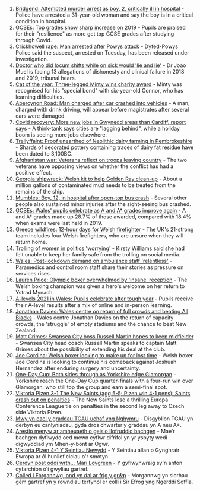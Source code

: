 1. [Bridgend: Attempted murder arrest as boy, 2, critically ill in hospital](https://www.bbc.co.uk/news/uk-wales-58187028) - Police have arrested a 31-year-old woman and say the boy is in a critical condition in hospital.
2. [GCSEs: Top grades show sharp increase on 2019](https://www.bbc.co.uk/news/uk-wales-58180628) - Pupils are praised for their "resilience" as more get top GCSE grades after studying through Covid.
3. [Crickhowell rape: Man arrested after Powys attack](https://www.bbc.co.uk/news/uk-wales-58191699) - Dyfed-Powys Police said the suspect, arrested on Tuesday, has been released under investigation.
4. [Doctor who did locum shifts while on sick would 'lie and lie'](https://www.bbc.co.uk/news/uk-wales-58191698) - Dr Joao Muel is facing 13 allegations of dishonesty and clinical failure in 2018 and 2019, tribunal hears.
5. [Cat of the year: Three-legged Minty wins charity award](https://www.bbc.co.uk/news/uk-wales-58189412) - Minty was recognised for his "special bond" with six-year-old Connor, who has learning difficulties.
6. [Abercynon Road: Man charged after car crashed into vehicles](https://www.bbc.co.uk/news/uk-wales-58184062) - A man, charged with drink driving, will appear before magistrates after several cars were damaged.
7. [Covid recovery: More new jobs in Gwynedd areas than Cardiff, report says](https://www.bbc.co.uk/news/uk-wales-58184055) - A think-tank says cities are "lagging behind", while a holiday boom is seeing more jobs elsewhere.
8. [Trellyffaint: Proof unearthed of Neolithic dairy farming in Pembrokeshire](https://www.bbc.co.uk/news/uk-wales-58174481) - Shards of decorated pottery containing traces of dairy fat residue have been dated to 3,100BC.
9. [Afghanistan war: Veterans reflect on troops leaving country](https://www.bbc.co.uk/news/uk-wales-58181826) - The two veterans have opposing views on whether the conflict has had a positive effect.
10. [Georgia shipwreck: Welsh kit to help Golden Ray clean-up](https://www.bbc.co.uk/news/uk-wales-58174475) - About a million gallons of contaminated mud needs to be treated from the remains of the ship.
11. [Mumbles: Boy, 12, in hospital after open-top bus crash](https://www.bbc.co.uk/news/uk-wales-58172145) - Several other people also sustained minor injuries after the sight-seeing bus crashed.
12. [GCSEs: Wales' pupils celebrate as A and A* grades improve again](https://www.bbc.co.uk/news/uk-wales-58191705) - A and A* grades made up 28.7% of those awarded, compared with 18.4% when exams were last held in 2019.
13. [Greece wildfires: 12-hour days for Welsh firefighter](https://www.bbc.co.uk/news/uk-wales-58176916) - The UK's 21-strong team includes four Welsh firefighters, who are unsure when they will return home.
14. [Trolling of women in politics 'worrying'](https://www.bbc.co.uk/news/uk-wales-58176912) - Kirsty Williams said she had felt unable to keep her family safe from the trolling on social media.
15. [Wales: Post-lockdown demand on ambulance staff 'relentless'](https://www.bbc.co.uk/news/uk-wales-58166250) - Paramedics and control room staff share their stories as pressure on services rises.
16. [Lauren Price: Olympic boxer overwhelmed by 'insane' reception](https://www.bbc.co.uk/news/uk-wales-58164995) - The Welsh boxing champion was given a hero's welcome on her return to Ystrad Mynach.
17. [A-levels 2021 in Wales: Pupils celebrate after tough year](https://www.bbc.co.uk/news/uk-wales-58162240) - Pupils receive their A-level results after a mix of online and in-person learning.
18. [Jonathan Davies: Wales centre on return of full crowds and beating All Blacks](https://www.bbc.co.uk/sport/rugby-union/58190099) - Wales centre Jonathan Davies on the return of capacity crowds, the 'struggle' of empty stadiums and the chance to beat New Zealand.
19. [Matt Grimes: Swansea City boss Russell Martin hopes to keep midfielder](https://www.bbc.co.uk/sport/football/58189123) - Swansea City head coach Russell Martin speaks to captain Matt Grimes about the possibility of extending his deal at the club.
20. [Joe Cordina: Welsh boxer looking to make up for lost time](https://www.bbc.co.uk/sport/boxing/58189119) - Welsh boxer Joe Cordina is looking to continue his comeback against Joshuah Hernandez after enduring surgery and uncertainty.
21. [One-Day Cup: Both sides through as Yorkshire edge Glamorgan](https://www.bbc.co.uk/sport/cricket/58166116) - Yorkshire reach the One-Day Cup quarter-finals with a four-run win over Glamorgan, who still top the group and earn a semi-final spot.
22. [Viktoria Plzen 3-1 The New Saints (agg 5-5; Plzen win 4-1 pens): Saints crash out on penalties](https://www.bbc.co.uk/sport/football/58163343) - The New Saints lose a thrilling Europa Conference League tie on penalties in the second leg away to Czech side Viktoria Plzen.
23. [Mwy yn cael y graddau TGAU uchaf yng Nghymru](https://www.bbc.co.uk/newyddion/58175746) - Disgyblion TGAU yn derbyn eu canlyniadau, gyda dros chwarter y graddau yn A neu A*.
24. [Arestio menyw ar amheuaeth o geisio llofruddio bachgen](https://www.bbc.co.uk/newyddion/58186503) - Mae'r bachgen dyflwydd oed mewn cyflwr difrifol yn yr ysbyty wedi digwyddiad ym Mhen-y-bont ar Ogwr.
25. [Viktoria Plzen 4-1 Y Seintiau Newydd](https://www.bbc.co.uk/newyddion/58194977) - Y Seintiau allan o Gynghrair Ewropa ar ôl hunllef ciciau o'r smotyn.
26. [Cerdyn post oddi wrth... Mari Lovgreen](https://www.bbc.co.uk/newyddion/58173010) - Y gyflwynwraig sy'n anfon cyfarchion o'i gwyliau gartref.
27. [Colled i Forgannwg, ond yn dal ar frig y grŵp](https://www.bbc.co.uk/newyddion/58194976) - Morgannwg yn sicrhau gêm gartref yn y rowndiau terfynol er colli i Sir Efrog yng Ngerddi Soffia.
